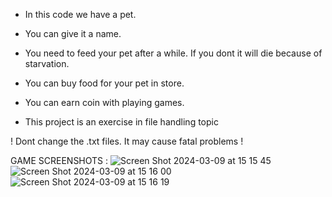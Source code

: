 * In this code we have a pet. 
* You can give it a name.
* You need to feed your pet after a while. If you dont it will die because of starvation.
* You can buy food for your pet in store.
* You can earn coin with playing games.

* This project is an exercise in file handling topic

! Dont change the .txt files. It may cause fatal problems !

GAME SCREENSHOTS :
![Screen Shot 2024-03-09 at 15 15 45](https://github.com/Prestical/Pet-Simulator/assets/108666246/205a800f-570f-41ca-96d0-bcbab4a3a040)
![Screen Shot 2024-03-09 at 15 16 00](https://github.com/Prestical/Pet-Simulator/assets/108666246/4e33e5bc-6f99-4449-99a6-6f5094ef7330)
![Screen Shot 2024-03-09 at 15 16 19](https://github.com/Prestical/Pet-Simulator/assets/108666246/b40f54e8-0522-487b-baf2-77eb7841a496)
